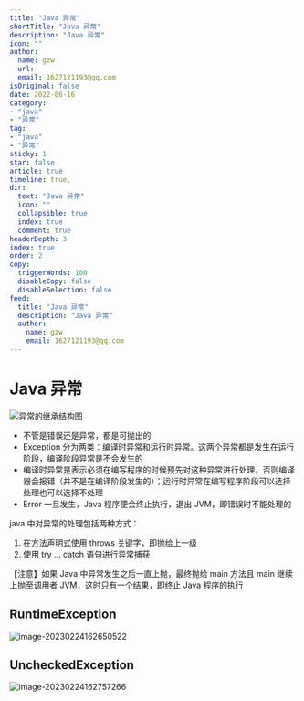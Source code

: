 ```yaml
---
title: "Java 异常"
shortTitle: "Java 异常"
description: "Java 异常"
icon: ""
author: 
  name: gzw
  url: 
  email: 1627121193@qq.com
isOriginal: false
date: 2022-06-16
category: 
- "java"
- "异常"
tag:
- "java"
- "异常"
sticky: 1
star: false
article: true
timeline: true,
dir:
  text: "Java 异常"
  icon: ""
  collapsible: true
  index: true
  comment: true
headerDepth: 3
index: true
order: 2
copy:
  triggerWords: 100
  disableCopy: false
  disableSelection: false
feed:
  title: "Java 异常"
  description: "Java 异常"
  author:
    name: gzw
    email: 1627121193@qq.com
---
```






# Java 异常

![异常的继承结构图](https://my-photos-1.oss-cn-hangzhou.aliyuncs.com/markdown//java%E5%BC%82%E5%B8%B8/20230209/%E5%BC%82%E5%B8%B8%E7%9A%84%E7%BB%A7%E6%89%BF%E7%BB%93%E6%9E%84%E5%9B%BE.png)

- 不管是错误还是异常，都是可抛出的
- Exception 分为两类：编译时异常和运行时异常。这两个异常都是发生在运行阶段，编译阶段异常是不会发生的
- 编译时异常是表示必须在编写程序的时候预先对这种异常进行处理，否则编译器会报错（并不是在编译阶段发生的）；运行时异常在编写程序阶段可以选择处理也可以选择不处理
- Error 一旦发生，Java 程序便会终止执行，退出 JVM，即错误时不能处理的



java 中对异常的处理包括两种方式：

1. 在方法声明式使用 throws 关键字，即抛给上一级
2. 使用 try ... catch 语句进行异常捕获

【注意】如果 Java 中异常发生之后一直上抛，最终抛给 main 方法且 main 继续上抛至调用者 JVM，这时只有一个结果，即终止 Java 程序的执行







## RuntimeException

![image-20230224162650522](https://my-photos-1.oss-cn-hangzhou.aliyuncs.com/markdown//java%E5%BC%82%E5%B8%B8/20230224/runtimeException.png)





## UncheckedException

![image-20230224162757266](https://my-photos-1.oss-cn-hangzhou.aliyuncs.com/markdown//java%E5%BC%82%E5%B8%B8/20230224/uncheckedException.png)